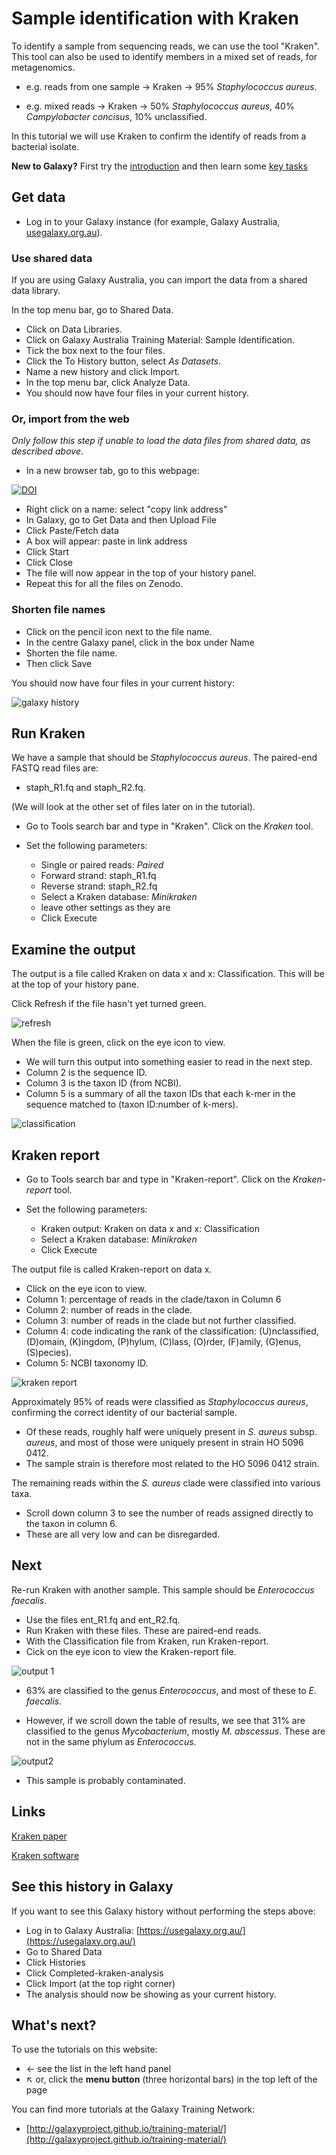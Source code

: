 # Sample identification with Kraken

To identify a sample from sequencing reads, we can use the tool "Kraken". This tool can also be used to identify members in a mixed set of reads, for metagenomics.

- e.g. reads from one sample &rarr; Kraken &rarr; 95% *Staphylococcus aureus*.

- e.g. mixed reads &rarr; Kraken &rarr; 50% *Staphylococcus aureus*, 40%  *Campylobacter concisus*, 10% unclassified.

<!-- - is this a proportion of reads?
- is proportion of reads a proxy for relative abundance?
(e.g. something might not sequence well - be truly abundant but rare in the sample) -->

In this tutorial we will use Kraken to confirm the identify of reads from a bacterial isolate.

<fn>**New to Galaxy?** First try the [introduction](../galaxy/index.md) and then learn some [key tasks](../intro/index.md)</fn>

## Get data

* Log in to your Galaxy instance (for example, Galaxy Australia, [usegalaxy.org.au](https://usegalaxy.org.au/)).

### Use shared data

If you are using Galaxy Australia, you can import the data from a shared data library.

In the top menu bar, go to <ss>Shared Data</ss>.

* Click on <ss>Data Libraries</ss>.
* Click on <fn>Galaxy Australia Training Material: Sample Identification</fn>.
* Tick the box next to the four files.
* Click the <ss>To History</ss> button, select *As Datasets*.
* Name a new history and click <ss>Import</ss>.
* In the top menu bar, click <ss>Analyze Data</ss>.
* You should now have four files in your current history.

### Or, import from the web

*Only follow this step if unable to load the data files from shared data, as described above*.

* In a new browser tab, go to this webpage:

[![DOI](https://zenodo.org/badge/DOI/10.5281/zenodo.1319181.svg)](https://doi.org/10.5281/zenodo.1319181)

* Right click on a  name: select "copy link address"
* In Galaxy, go to <ss>Get Data</ss> and then Upload File
* Click <ss>Paste/Fetch data</ss>
* A box will appear: paste in link address
* Click <ss>Start</ss>
* Click <ss>Close</ss>
* The file will now appear in the top of your history panel.
* Repeat this for all the files on Zenodo.

### Shorten file names

* Click on the pencil icon next to the file name.
* In the centre Galaxy panel, click in the box under <ss>Name</ss>
* Shorten the file name.
* Then click <ss>Save</ss>

You should now have four files in your current history:

![galaxy history](images/files2.png)

<!-- used ERR019289_1 and 2 from EBI. see public data tutorial.
rename and change datatypes. -- not working -->

## Run Kraken

We have a sample that should be *Staphylococcus aureus*. The paired-end FASTQ read files are:

- <fn>staph_R1.fq</fn> and <fn>staph_R2.fq</fn>.

(We will look at the other set of files later on in the tutorial).

- Go to <ss>Tools</ss> search bar and type in "Kraken". Click on the *Kraken* tool.  

- Set the following parameters:

    - <ss>Single or paired reads</ss>: *Paired*
    - <ss>Forward strand:</ss> <fn>staph_R1.fq</fn>
    - <ss>Reverse strand:</ss> <fn>staph_R2.fq</fn>
    - <ss>Select a Kraken database:</ss> *Minikraken*
    - leave other settings as they are
    -  Click <ss>Execute</ss>

<!-- ### How it works

Generally: compare sequence to database of known sequence identities.

In detail:

- uses k-mers (default k = 31)
- user to specify a library of genomes
- query database for each k-mer in a sequence
- summarize the hits for all the k-mers from a seq to give the ID
- if seq has no kmers in dbase, it is left unclassified.
-->

## Examine the output

The output is a file called <fn>Kraken on data x and x: Classification</fn>. This will be at the top of your history pane.

Click <ss>Refresh</ss> if the file hasn't yet turned green.

![refresh](images/refresh.png)

When the file is green, click on the eye icon to view.

- We will turn this output into something easier to read in the next step.
- Column 2 is the sequence ID.
- Column 3 is the taxon ID (from NCBI).
- Column 5 is a summary of all the taxon IDs that each k-mer in the sequence matched to (taxon ID:number of k-mers).  

![classification](images/classification.png)


<!-- Output Format

Each sequence classified by Kraken results in a single line of output. Output lines contain five tab-delimited fields; from left to right, they are:

1. "C"/"U": one letter code indicating that the sequence was either classified or unclassified.
2. The sequence ID, obtained from the FASTA/FASTQ header.
3. The taxonomy ID Kraken used to label the sequence; this is 0 if the sequence is unclassified.
4. The length of the sequence in bp.
5. A space-delimited list indicating the LCA mapping of each k-mer in the sequence. For example, "562:13 561:4 A:31 0:1 562:3" would indicate that:
        a) the first 13 k-mers mapped to taxonomy ID #562
        b) the next 4 k-mers mapped to taxonomy ID #561
        c) the next 31 k-mers contained an ambiguous nucleotide
        d) the next k-mer was not in the database
        e) the last 3 k-mers mapped to taxonomy ID #562
-->

## Kraken report

- Go to <ss>Tools</ss> search bar and type in "Kraken-report". Click on the *Kraken-report* tool.

- Set the following parameters:

    - <ss>Kraken output</ss>: <fn>Kraken on data x and x: Classification</fn>
    - <ss>Select a Kraken database</ss>: *Minikraken*
    -  Click <ss>Execute</ss>


The output file is called <fn>Kraken-report on data x</fn>.

- Click on the eye icon to view.
- Column 1: percentage of reads in the clade/taxon in Column 6
- Column 2: number of reads in the clade.
- Column 3: number of reads in the clade but not further classified.
- Column 4: code indicating the rank of the classification: (U)nclassified, (D)omain, (K)ingdom, (P)hylum, (C)lass, (O)rder, (F)amily, (G)enus, (S)pecies).
- Column 5: NCBI taxonomy ID.

![kraken report](images/kraken_output2.png)


Approximately 95% of reads were classified as *Staphylococcus aureus*, confirming the correct identity of our bacterial sample.

- Of these reads, roughly half were uniquely present in *S. aureus* subsp. *aureus*, and most of those were uniquely present in strain HO 5096 0412.
- The sample strain is therefore most related to the HO 5096 0412 strain.

The remaining reads within the *S. aureus* clade were classified into various taxa.

- Scroll down column 3 to see the number of reads assigned directly to the taxon in column 6.
- These are all very low and can be disregarded.

<!-- Output

The output of kraken-report is tab-delimited, with one line per taxon. The fields of the output, from left-to-right, are as follows:

1. Percentage of reads covered by the clade rooted at this taxon
2. Number of reads covered by the clade rooted at this taxon
3. Number of reads assigned directly to this taxon
4. A rank code, indicating (U)nclassified, (D)omain, (K)ingdom, (P)hylum, (C)lass, (O)rder, (F)amily, (G)enus, or (S)pecies. All other ranks are simply filled with a dash.
5. NCBI taxonomy ID
6. Indented scientific name -->

## Next

Re-run Kraken with another sample. This sample should be *Enterococcus faecalis*.

- Use the files <fn>ent_R1.fq</fn> and <fn>ent_R2.fq</fn>.
- Run <ss>Kraken</ss> with these files. These are paired-end reads.
- With the <fn>Classification</fn> file from Kraken, run <ss>Kraken-report</ss>.
- Cick on the eye icon to view the <fn>Kraken-report</fn> file.

![output 1](images/sample2_1.png)

- 63% are classified to the genus *Enterococcus*, and most of these to *E. faecalis*.

- However, if we scroll down the table of results, we see that 31% are classified to the genus *Mycobacterium*, mostly *M. abscessus*. These are not in the same phylum as *Enterococcus*.

![output2](images/sample2_2.png)

- This sample is probably contaminated.

## Links

[Kraken paper](https://genomebiology.biomedcentral.com/articles/10.1186/gb-2014-15-3-r46)

[Kraken software](http://ccb.jhu.edu/software/kraken/)

## See this history in Galaxy

If you want to see this Galaxy history without performing the steps above:

* Log in to Galaxy Australia: [https://usegalaxy.org.au/](https://usegalaxy.org.au/)
* Go to <ss>Shared Data</ss>
* Click <ss>Histories</ss>
* Click <fn>Completed-kraken-analysis</fn>
* Click <ss>Import</ss> (at the top right corner)
* The analysis should now be showing as your current history.

## What's next?

To use the tutorials on this website:

* &#8592; see the list in the left hand panel
* &#8598; or, click the **menu button** (three horizontal bars) in the top left of the page

You can find more tutorials at the Galaxy Training Network:

* [http://galaxyproject.github.io/training-material/](http://galaxyproject.github.io/training-material/)

